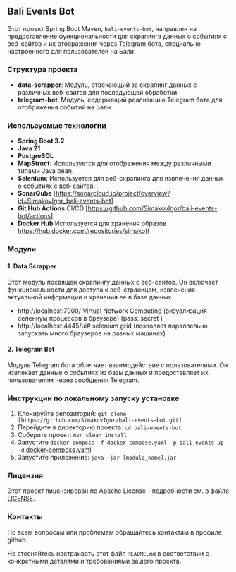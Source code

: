 ## Bali Events Bot

Этот проект Spring Boot Maven, `bali-events-bot`, направлен на предоставление функциональности для скрапинга данных о событиях с веб-сайтов и их отображения
через Telegram бота, специально настроенного для пользователей на Бали.

### Структура проекта

- **data-scrapper**: Модуль, отвечающий за скрапинг данных с различных веб-сайтов для последующей обработки.
- **telegram-bot**: Модуль, содержащий реализацию Telegram бота для отображения событий на Бали.

### Используемые технологии

- **Spring Boot 3.2**
- **Java 21**
- **PostgreSQL**
- **MapStruct**: Используется для отображения между различными типами Java bean.
- **Selenium**: Используется для веб-скрапинга для извлечения данных о событиях с веб-сайтов.
- **SonarQube** [https://sonarcloud.io/project/overview?id=SimakovIgor_bali-events-bot]
- **Git Hub Actions** CI/CD [https://github.com/SimakovIgor/bali-events-bot/actions]
- **Docker Hub** Используется для хранения образов https://hub.docker.com/repositories/simakoff

### Модули

#### 1. Data Scrapper

Этот модуль посвящен скрапингу данных с веб-сайтов. Он включает функциональности для доступа к веб-страницам,
извлечения актуальной информации и хранения ее в базе данных.

- http://localhost:7900/ Virtual Network Computing (визуализация селениум процессов в браузере) (pass: secret )
- http://localhost:4445/ui# selenium grid (позволяет параллельно запускать много браузеров на разных машинах)

#### 2. Telegram Bot

Модуль Telegram бота облегчает взаимодействие с пользователями. Он извлекает данные о событиях из
базы данных и предоставляет их пользователям через сообщения Telegram.

### Инструкции по локальному запуску установке

1. Клонируйте репозиторий: `git clone [https://github.com/SimakovIgor/bali-events-bot.git]`
2. Перейдите в директорию проекта: `cd bali-events-bot`
3. Соберите проект: `mvn clean install`
4. Запустите `docker compose -f docker-compose.yaml -p bali-events up -d` [docker-compose.yaml](docker-compose.yaml)
5. Запустите приложение: `java -jar [module_name].jar`

### Лицензия

Этот проект лицензирован по Apache License - подробности см. в файле [LICENSE](LICENSE).

### Контакты

По всем вопросам или проблемам обращайтесь контактам в профиле github.

Не стесняйтесь настраивать этот файл `README.md` в соответствии с конкретными деталями и требованиями вашего проекта.
